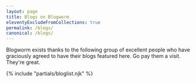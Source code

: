 ```yaml
---
layout: page
title: Blogs on Blogworm
eleventyExcludeFromCollections: true
permalink: /blogs/
canonical: /blogs/
---
```


Blogworm exists thanks to the following group of excellent people who have graciously agreed to have their blogs featured here. Go pay them a visit. They're great.

{% include "partials/bloglist.njk" %}
